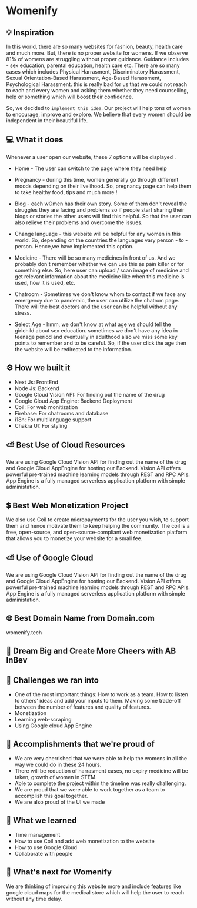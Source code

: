 # Womenify

## 💡 Inspiration
In this world, there are so many websites for fashion, beauty, health care and much more. But, there is no proper website for womens. If we observe 81% of womens are struggling without proper guidance. Guidance includes - sex education, parental education, health care etc. There are so many cases which includes Physical Harrasment, Discriminatory Harassment, Sexual Orientation-Based Harassment, Age-Based Harassment, Psychological Harassment. this is really bad for us that we could not reach to each and every women and asking them whether they need counselling, help or something which will boost their confidence. 

So, we decided to `implement this idea`. Our project will help tons of women to encourage, improve and explore. We believe that every women should be independent in their beautiful life.

## 💻 What it does

Whenever a user open our website, these 7 options will be displayed . 

- Home - The user can switch to the page where they need help
- Pregnancy - during this time, women generally go through different moods depending on their livelihood. So, pregnancy page can help them to take healthy food, tips and much more !

- Blog - each wOmen has their own story. Some of them don't reveal the struggles they are facing and problems so if people start sharing their blogs or stories the other users will find this helpful. So that the user can also relieve their problems and overcome the issues. 

- Change language - this website will be helpful for any women in this world. So, depending on the countries the languages vary person - to - person. Hence,we have implemented this option.

- Medicine - There will be so many medicines in front of us. And we probably don't remember whether we can use this as pain killer or for something else. So, here user can upload / scan image of medicine and get relevant information about the medicine like when this medicine is used, how it is used, etc.

- Chatroom - Sometimes we don't know whom to contact if we face any emergency due to pandemic, the user can utilize the chatrom page. There will the best doctors and the user can be helpful without any stress.

- Select Age - hmm, we don't know at what age we should tell the girlchild about sex education. sometimes we don't have any idea in teenage period and eventually in adulthood also we miss some key points to remember and to be careful. So, if the user click the age then the website will be redirected to the information.



## ⚙️ How we built it

- Next Js: FrontEnd
- Node Js: Backend
- Google Cloud Vision API: For finding out the name of the drug
- Google Cloud App Engine: Backend Deployment
- Coil: For web monitization
- Firebase: For chatrooms and database
- i18n: For multilanguage support
- Chakra UI: For styling

## ⛅ Best Use of Cloud Resources
We are using Google Cloud Vision API for finding out the name of the drug  and Google Cloud AppEngine for hosting our Backend. Vision API offers powerful pre-trained machine learning models through REST and RPC APIs. App Engine is a fully managed serverless application platform with simple administation.

## 💲 Best Web Monetization Project

We also use Coil to create micropayments for the user you wish, to support them and hence motivate them to keep helping the community. The coil is a free, open-source, and open-source-compliant web monetization platform that allows you to monetize your website for a small fee.

## ⛅ Use of Google Cloud

We are using Google Cloud Vision API for finding out the name of the drug  and Google Cloud AppEngine for hosting our Backend. Vision API offers powerful pre-trained machine learning models through REST and RPC APIs. App Engine is a fully managed serverless application platform with simple administation.

## 🌐 Best Domain Name from Domain.com

womenify.tech

## 🍻 Dream Big and Create More Cheers with AB InBev

## 🧠 Challenges we ran into

- One of the most important things: How to work as a team. How to listen to others' ideas and add your inputs to them. Making some trade-off between the number of features and quality of features.
- Monetization
- Learning web-scraping
- Using Google cloud App Engine

## 🏅 Accomplishments that we're proud of
- We are very cherrished that we were able to help the womens in all the way we could do in these 24 hours. 
- There will be reduction of harrasment cases, no expiry medicine will be taken, growth of women in STEM.
- Able to complete the project within the timeline was really challenging.
- We are proud that we were able to work together as a team to accomplish this goal together.
- We are also proud of the UI we made

## 📖 What we learned

- Time management
- How to use Coil and add web monetization to the website
- How to use Google Cloud
- Collaborate with people

## 🚀 What's next for Womenify

We are thinking of improving this website more and include features like google cloud maps for the medical store which will help the user to reach without any time delay.

